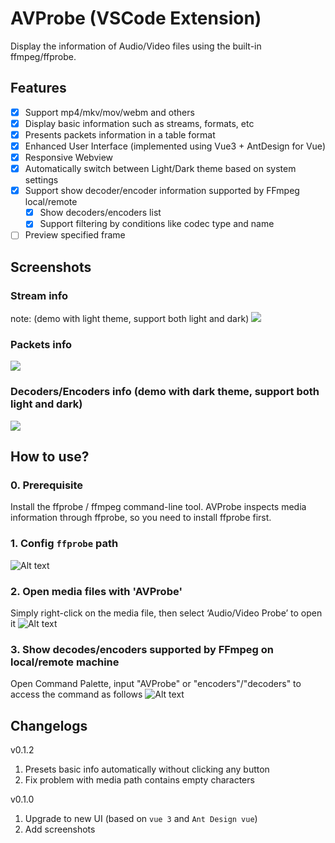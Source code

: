# AVProbe (VSCode Extension)
Display the information of Audio/Video files using the built-in ffmpeg/ffprobe.

## Features
* [x] Support mp4/mkv/mov/webm and others
* [x] Display basic information such as streams, formats, etc
* [x] Presents packets information in a table format
* [x] Enhanced User Interface (implemented using Vue3 + AntDesign for Vue)
* [x] Responsive Webview
* [x] Automatically switch between Light/Dark theme based on system settings
* [x] Support show decoder/encoder information supported by FFmpeg local/remote
  * [x] Show decoders/encoders list
  * [x] Support filtering by conditions like codec type and name
* [ ] Preview specified frame

## Screenshots
### Stream info
note: (demo with light theme, support both light and dark)
![](https://images.xueshi.io/screenshots/screenshots_01.png)

### Packets info
![](https://images.xueshi.io/screenshots/screenshots_02.png)

### Decoders/Encoders info (demo with dark theme, support both light and dark)
![](https://images.xueshi.io/screenshots/codecs_list.png)

## How to use?

### 0. Prerequisite
Install the ffprobe / ffmpeg command-line tool. AVProbe inspects media information through ffprobe, so you need to install ffprobe first.

### 1. Config `ffprobe` path

![Alt text](https://images.xueshi.io/screenshots/set_custom_ffprobe_path.png)

### 2. Open media files with 'AVProbe'
Simply right-click on the media file, then select ‘Audio/Video Probe’ to open it
![Alt text](https://images.xueshi.io/screenshots/open_with_avprobe.png)

### 3. Show decodes/encoders supported by FFmpeg on local/remote machine
Open Command Palette, input "AVProbe" or "encoders"/"decoders" to access the command as follows
![Alt text](https://images.xueshi.io/screenshots/codecs_command.png)

## Changelogs

v0.1.2
1. Presets basic info automatically without clicking any button
2. Fix problem with media path contains empty characters

v0.1.0
1. Upgrade to new UI (based on `vue 3` and `Ant Design vue`)
2. Add screenshots

